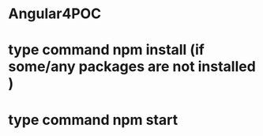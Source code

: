 # Angular4POC

# type command npm install (if some/any packages are not installed )
# type command npm start
